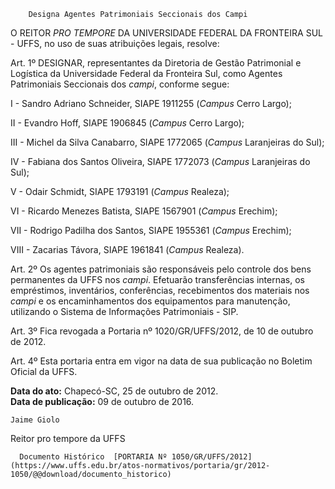         Designa Agentes Patrimoniais Seccionais dos Campi  

O REITOR *PRO TEMPORE* DA UNIVERSIDADE FEDERAL DA FRONTEIRA SUL - UFFS, no uso de suas atribuições legais, resolve:

 Art. 1º DESIGNAR, representantes da Diretoria de Gestão Patrimonial e Logística da Universidade Federal da Fronteira Sul, como Agentes Patrimoniais Seccionais dos *campi*, conforme segue:

 I - Sandro Adriano Schneider, SIAPE 1911255 (*Campus* Cerro Largo);

 II - Evandro Hoff, SIAPE 1906845 (*Campus* Cerro Largo);

 III - Michel da Silva Canabarro, SIAPE 1772065 (*Campus* Laranjeiras do Sul);

 IV - Fabiana dos Santos Oliveira, SIAPE 1772073 (*Campus* Laranjeiras do Sul);

 V - Odair Schmidt, SIAPE 1793191 (*Campus* Realeza);

 VI - Ricardo Menezes Batista, SIAPE 1567901 (*Campus* Erechim);

 VII - Rodrigo Padilha dos Santos, SIAPE 1955361 (*Campus* Erechim);

 VIII - Zacarias Távora, SIAPE 1961841 (*Campus* Realeza).

  

 Art. 2º Os agentes patrimoniais são responsáveis pelo controle dos bens permanentes da UFFS nos *campi*. Efetuarão transferências internas, os empréstimos, inventários, conferências, recebimentos dos materiais nos *campi* e os encaminhamentos dos equipamentos para manutenção, utilizando o Sistema de Informações Patrimoniais - SIP.

 Art. 3º Fica revogada a Portaria nº 1020/GR/UFFS/2012, de 10 de outubro de 2012.

 Art. 4º Esta portaria entra em vigor na data de sua publicação no Boletim Oficial da UFFS.

  

   **Data do ato:** Chapecó-SC, 25 de outubro de 2012.   
 **Data de publicação:**  09 de outubro de 2016. 

    Jaime Giolo    
 Reitor pro tempore da UFFS 

      Documento Histórico  [PORTARIA Nº 1050/GR/UFFS/2012](https://www.uffs.edu.br/atos-normativos/portaria/gr/2012-1050/@@download/documento_historico)     
      